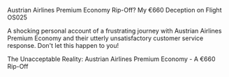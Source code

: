 Austrian Airlines Premium Economy Rip-Off? My €660 Deception on Flight OS025

A shocking personal account of a frustrating journey with Austrian Airlines Premium Economy and their utterly unsatisfactory customer service response. Don't let this happen to you!

The Unacceptable Reality: Austrian Airlines Premium Economy - A €660 Rip-Off

